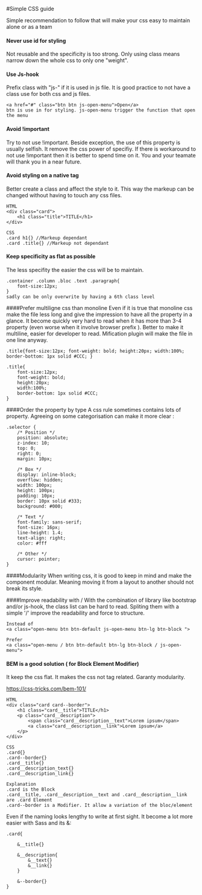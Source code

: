 #Simple CSS guide 

Simple recommendation to follow that will make your css easy to maintain alone or as a team

#### Never use id for styling
Not reusable and the specificity is too strong. Only using class means narrow down the whole css to only one "weight". 


#### Use Js-hook
Prefix class with "js-" if it is used in js file. It is good practice to not have a class use for both css and js files.
```
<a href="#" class="btn btn js-open-menu">Open</a> 
btn is use in for styling. js-open-menu trigger the function that open the menu
```


#### Avoid !important
Try to not use !important. Beside exception, the use of this property is usually selfish. It remove the css power of specifiy. If there is workaround to not use !important then it is better to spend time on it. You and your teamate will thank you in a near future.


#### Avoid styling on a native tag
Better create a class and affect the style to it. This way the markeup can be changed without having to touch any css files.
```
HTML
<div class="card">
	<h1 class="title">TITLE</h1>
</div>

CSS
.card h1{} //Markeup dependant
.card .title{} //Markeup not dependant

```


#### Keep specificity as flat as possible
The less specifity the easier the css will be to maintain.
```
.container .column .bloc .text .paragraph{
	font-size:12px;
}
sadly can be only overwrite by having a 6th class level 
```


####Prefer multiligne css than monoline
Even if it is true that monoline css make the file less long and give the impression to have all the property in a glance. It become quickly very hard to read when it has more than 3-4 property (even worse when it involve browser prefix ).
Better to make it multiline, easier for developer to read. Mification plugin will make the file in one line anyway.
```
.title{font-size:12px; font-weight: bold; height:20px; width:100%; border-bottom: 1px solid #CCC; }

.title{
	font-size:12px; 
	font-weight: bold; 
	height:20px; 
	width:100%; 
	border-bottom: 1px solid #CCC; 
}
```


####Order the property by type
A css rule sometimes contains lots of property. Agreeing on some categorisation can make it more clear :
```
.selector {
	/* Position */
	position: absolute;
	z-index: 10;
	top: 0;
	right: 0;
	margin: 10px;

	/* Box */
	display: inline-block;
	overflow: hidden;
	width: 100px;
	height: 100px;
	padding: 10px;
	border: 10px solid #333;
	background: #000;
	
	/* Text */
	font-family: sans-serif;
	font-size: 16px;
	line-height: 1.4;
	text-align: right;
	color: #fff

	/* Other */
	cursor: pointer;
}
```


####Modularity
When writing css, it is good to keep in mind and make the component modular. Meaning moving it from a layout to another should not break its style.


####Improve readability with /
With the combination of library like bootstrap and/or js-hook, the class list can be hard to read. Spliting them with a simple '/' improve the readability and force to structure.
```
Instead of
<a class="open-menu btn btn-default js-open-menu btn-lg btn-block ">

Prefer
<a class="open-menu / btn btn-default btn-lg btn-block / js-open-menu">
```


#### BEM is a good solution ( for Block Element Modifier)
It keep the css flat.
It makes the css not tag related.
Garanty modularity.

https://css-tricks.com/bem-101/

```
HTML
<div class="card card--border">
	<h1 class="card__title">TITLE</h1>
	<p class="card__description">
		<span class="card__description__text">Lorem ipsum</span>
		<a class="card__description__link">Lorem ipsum</a>
	</p>
</div>

CSS
.card{}
.card--border{}
.card__title{}
.card__description_text{}
.card__description_link{}

Explanation
.card is the Block
.card__title, .card__description__text and .card__description__link are .card Element
.card--border is a Modifier. It allow a variation of the bloc/element 
```

Even if the naming looks lengthy to write at first sight. It become a lot more easier with Sass and its &:
```
.card{

	&__title{}

	&__description{
		&__text{}
		&__link{}
	}

	&--border{}
}
```





